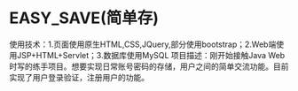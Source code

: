 # EASY_SAVE(简单存)
  使用技术：1.页面使用原生HTML,CSS,JQuery,部分使用bootstrap；2.Web端使用JSP+HTML+Servlet；3.数据库使用MySQL
  项目描述：刚开始接触Java Web时写的练手项目。想要实现日常账号密码的存储，用户之间的简单交流功能。目前实现了用户登录验证，注册用户的功能。
